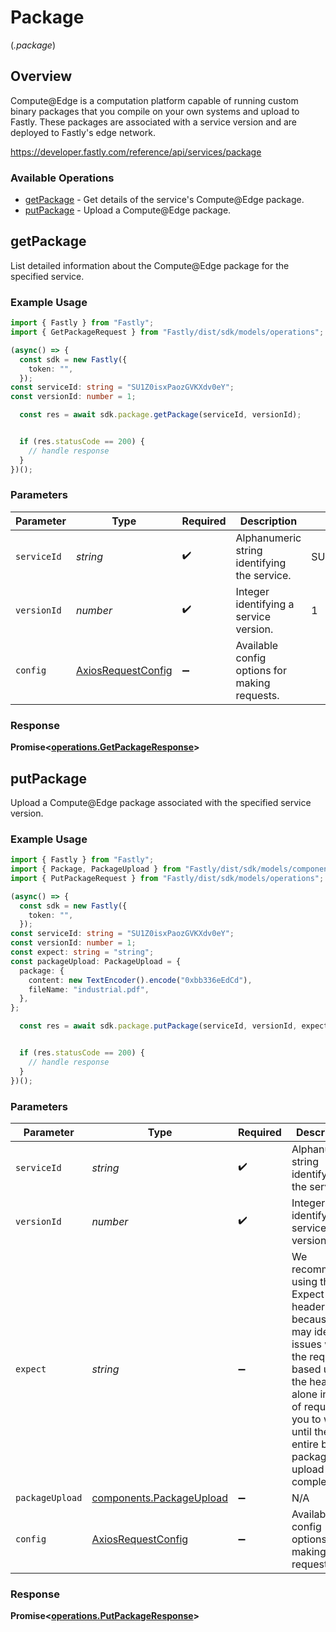 # Package
(*.package*)

## Overview

Compute@Edge is a computation platform capable of running custom binary packages that you compile on your own systems and upload to Fastly. These packages are associated with a service version and are deployed to Fastly's edge network.


<https://developer.fastly.com/reference/api/services/package>
### Available Operations

* [getPackage](#getpackage) - Get details of the service's Compute@Edge package.
* [putPackage](#putpackage) - Upload a Compute@Edge package.

## getPackage

List detailed information about the Compute@Edge package for the specified service.

### Example Usage

```typescript
import { Fastly } from "Fastly";
import { GetPackageRequest } from "Fastly/dist/sdk/models/operations";

(async() => {
  const sdk = new Fastly({
    token: "",
  });
const serviceId: string = "SU1Z0isxPaozGVKXdv0eY";
const versionId: number = 1;

  const res = await sdk.package.getPackage(serviceId, versionId);


  if (res.statusCode == 200) {
    // handle response
  }
})();
```

### Parameters

| Parameter                                                    | Type                                                         | Required                                                     | Description                                                  | Example                                                      |
| ------------------------------------------------------------ | ------------------------------------------------------------ | ------------------------------------------------------------ | ------------------------------------------------------------ | ------------------------------------------------------------ |
| `serviceId`                                                  | *string*                                                     | :heavy_check_mark:                                           | Alphanumeric string identifying the service.                 | SU1Z0isxPaozGVKXdv0eY                                        |
| `versionId`                                                  | *number*                                                     | :heavy_check_mark:                                           | Integer identifying a service version.                       | 1                                                            |
| `config`                                                     | [AxiosRequestConfig](https://axios-http.com/docs/req_config) | :heavy_minus_sign:                                           | Available config options for making requests.                |                                                              |


### Response

**Promise<[operations.GetPackageResponse](../../models/operations/getpackageresponse.md)>**


## putPackage

Upload a Compute@Edge package associated with the specified service version.

### Example Usage

```typescript
import { Fastly } from "Fastly";
import { Package, PackageUpload } from "Fastly/dist/sdk/models/components";
import { PutPackageRequest } from "Fastly/dist/sdk/models/operations";

(async() => {
  const sdk = new Fastly({
    token: "",
  });
const serviceId: string = "SU1Z0isxPaozGVKXdv0eY";
const versionId: number = 1;
const expect: string = "string";
const packageUpload: PackageUpload = {
  package: {
    content: new TextEncoder().encode("0xbb336eEdCd"),
    fileName: "industrial.pdf",
  },
};

  const res = await sdk.package.putPackage(serviceId, versionId, expect, packageUpload);


  if (res.statusCode == 200) {
    // handle response
  }
})();
```

### Parameters

| Parameter                                                                                                                                                                                                | Type                                                                                                                                                                                                     | Required                                                                                                                                                                                                 | Description                                                                                                                                                                                              | Example                                                                                                                                                                                                  |
| -------------------------------------------------------------------------------------------------------------------------------------------------------------------------------------------------------- | -------------------------------------------------------------------------------------------------------------------------------------------------------------------------------------------------------- | -------------------------------------------------------------------------------------------------------------------------------------------------------------------------------------------------------- | -------------------------------------------------------------------------------------------------------------------------------------------------------------------------------------------------------- | -------------------------------------------------------------------------------------------------------------------------------------------------------------------------------------------------------- |
| `serviceId`                                                                                                                                                                                              | *string*                                                                                                                                                                                                 | :heavy_check_mark:                                                                                                                                                                                       | Alphanumeric string identifying the service.                                                                                                                                                             | SU1Z0isxPaozGVKXdv0eY                                                                                                                                                                                    |
| `versionId`                                                                                                                                                                                              | *number*                                                                                                                                                                                                 | :heavy_check_mark:                                                                                                                                                                                       | Integer identifying a service version.                                                                                                                                                                   | 1                                                                                                                                                                                                        |
| `expect`                                                                                                                                                                                                 | *string*                                                                                                                                                                                                 | :heavy_minus_sign:                                                                                                                                                                                       | We recommend using the Expect header because it may identify issues with the request based upon the headers alone instead of requiring you to wait until the entire binary package upload has completed. |                                                                                                                                                                                                          |
| `packageUpload`                                                                                                                                                                                          | [components.PackageUpload](../../models/shared/packageupload.md)                                                                                                                                         | :heavy_minus_sign:                                                                                                                                                                                       | N/A                                                                                                                                                                                                      |                                                                                                                                                                                                          |
| `config`                                                                                                                                                                                                 | [AxiosRequestConfig](https://axios-http.com/docs/req_config)                                                                                                                                             | :heavy_minus_sign:                                                                                                                                                                                       | Available config options for making requests.                                                                                                                                                            |                                                                                                                                                                                                          |


### Response

**Promise<[operations.PutPackageResponse](../../models/operations/putpackageresponse.md)>**

